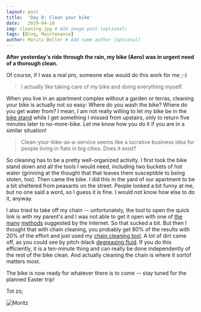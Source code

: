 ```yaml
---
layout: post
title:  'Day 8: Clean your bike'
date:   2019-04-18
img: cleaning.jpg # Add image post (optional)
tags: [Blog, Maintenance]
author: Moritz Beller # Add name author (optional)
---
```


**After yesterday's ride through the rain, my bike (Aero) was in
  urgent need of a thorough clean.**

Of course, if I was a real pro, someone else would do this work for me
;-)

> I actually like taking care of my bike and doing everything myself.

When you live in an apartment complex without a garden or terras,
cleaning your bike is actually not so easy: Where do you wash the
bike? Where do you get water from? I mean, I am not really willing to
let my bike be in the [bike
stand](https://www.amazon.de/EUFAB-16414-Fahrradst%C3%A4nder-Profi-Stativ/dp/B005CUAFZI/ref=sr_1_1?__mk_nl_NL=%C3%85M%C3%85%C5%BD%C3%95%C3%91&keywords=bike+repair+stand&qid=1556099704&s=gateway&sr=8-1)
while I get something I missed from upstairs, only to return five
minutes later to no-more-bike. Let me know how you do it if you are in
a similar situation!

> Clean-your-bike-as-a-service seems like a lucrative business idea for
  people living in flats in big cities. Does it exist?

So cleaning has to be a pretty well-organized activity. I first took
the bike stand down and all the tools I would need, including two
buckets of hot water (grinning at the thought that that leaves them
susceptible to being stolen, too). Then came the bike. I did this in
the yard of our apartment to be a bit sheltered from peasants on the
street. People looked a bit funny at me, but no one said a word, so I
guess it is fine. I would not know how else to do it, anyway.

I also tried to take off my chain -- unfortunately, the tool to open
the quick link is with my parent's and I was not able to get it open
with one of [the](https://www.youtube.com/watch?v=e-JRkZwuLAs)
[many](https://www.youtube.com/watch?v=z4aHi7jxY2I)
[methods](https://www.youtube.com/watch?v=EnwWBRmWsVA) suggested by
the Internet. So that sucked a bit. But then I thought that with chain
cleaning, you probably get 80% of the results with 20% of the effort
and just used my [chain cleaning
tool](https://www.amazon.de/JTENG-Kettenreinigungsger%C3%A4t-Kettenreiniger-Pinsel-Werkzeug-Latexhandschuhe/dp/B07DLR9RDB/ref=cts_sp_4_vtp). A
lot of dirt came off, as you could see by pitch-black [degreasing
fluid](https://www.amazon.de/Cyclon-20061-0-Reinigungsmittel-Bionet/dp/B005RR0E5W/ref=sr_1_4?__mk_nl_NL=%C3%85M%C3%85%C5%BD%C3%95%C3%91&keywords=degreaser&qid=1556020640&s=gateway&sr=8-4). If
you do this efficiently, it is a ten-minute thing and can really be
done independently of the rest of the bike clean. And actually
cleaning the chain is where it sortof matters most.

The bike is now ready for whatever there is to come -- stay tuned for
the planned Easter trip!

Tot zo,

![Moritz]({{site.baseurl}}/assets/img/moritz.png)